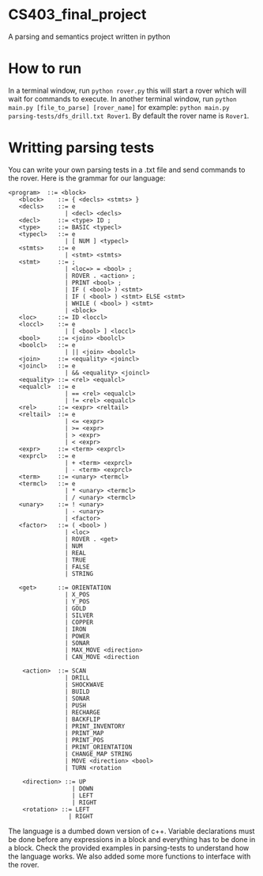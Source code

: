 # CS403_final_project
A parsing and semantics project written in python

# How to run
In a terminal window, run ```python rover.py``` this will
start a rover which will wait for commands to execute.
In another terminal window, run ```python main.py [file_to_parse] [rover_name]```
for example: ```python main.py parsing-tests/dfs_drill.txt Rover1```. By default the rover name
is ```Rover1```.

# Writting parsing tests
You can write your own parsing tests in a .txt file and send commands to the rover. Here is the grammar for our language:

```
<program>  ::= <block>
   <block>    ::= { <decls> <stmts> }
   <decls>    ::= e 
                | <decl> <decls>
   <decl>     ::= <type> ID ;
   <type>     ::= BASIC <typecl>
   <typecl>   ::= e 
                | [ NUM ] <typecl>
   <stmts>    ::= e
                | <stmt> <stmts>
   <stmt>     ::= ;
                | <loc=> = <bool> ;
                | ROVER . <action> ;
                | PRINT <bool> ;
                | IF ( <bool> ) <stmt>
                | IF ( <bool> ) <stmt> ELSE <stmt>
                | WHILE ( <bool> ) <stmt>
                | <block>
   <loc>      ::= ID <loccl>
   <loccl>    ::= e 
                | [ <bool> ] <loccl>
   <bool>     ::= <join> <boolcl>
   <boolcl>   ::= e 
                | || <join> <boolcl>
   <join>     ::= <equality> <joincl>
   <joincl>   ::= e 
                | && <equality> <joincl>
   <equality> ::= <rel> <equalcl>
   <equalcl>  ::= e 
                | == <rel> <equalcl> 
                | != <rel> <equalcl>
   <rel>      ::= <expr> <reltail>
   <reltail>  ::= e 
                | <= <expr>
                | >= <expr>
                | > <expr>
                | < <expr>
   <expr>     ::= <term> <exprcl>
   <exprcl>   ::= e
                | + <term> <exprcl>
                | - <term> <exprcl>
   <term>     ::= <unary> <termcl>
   <termcl>   ::= e
                | * <unary> <termcl>
                | / <unary> <termcl>
   <unary>    ::= ! <unary>
                | - <unary>
                | <factor>
   <factor>   ::= ( <bool> )
                | <loc>
                | ROVER . <get>
                | NUM
                | REAL
                | TRUE
                | FALSE
                | STRING

   <get>      ::= ORIENTATION
                | X_POS
                | Y_POS
                | GOLD
                | SILVER
                | COPPER
                | IRON
                | POWER
                | SONAR
                | MAX_MOVE <direction>
                | CAN_MOVE <direction

    <action>  ::= SCAN
                | DRILL
                | SHOCKWAVE
                | BUILD
                | SONAR
                | PUSH
                | RECHARGE
                | BACKFLIP
                | PRINT_INVENTORY
                | PRINT_MAP
                | PRINT_POS
                | PRINT_ORIENTATION
                | CHANGE_MAP STRING
                | MOVE <direction> <bool>
                | TURN <rotation

    <direction> ::= UP
                  | DOWN
                  | LEFT
                  | RIGHT
    <rotation> ::= LEFT
                 | RIGHT
```

The language is a dumbed down version of c++. Variable declarations must be done before any expressions in a block
and everything has to be done in a block. Check the provided examples in parsing-tests to understand 
how the language works. We also added some more functions to interface with the rover.
